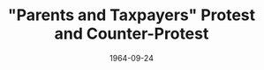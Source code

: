 --- 
title: "\"Parents and Taxpayers\" Protest and Counter-Protest"
layout: "tc-single"
hasContentInGallery: true
date: 1964-09-24
--- 